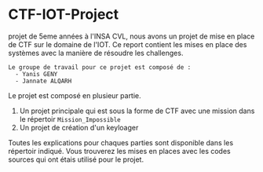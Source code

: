 # CTF-IOT-Project
projet de 5eme années à l'INSA CVL, nous avons un projet de mise en place de CTF sur le domaine de l'IOT. Ce report contient les mises en place des systèmes avec la manière de résoudre les challenges.

```text
Le groupe de travail pour ce projet est composé de :
  - Yanis GENY
  - Jannate ALQARH
```

Le projet est composé en plusieur partie.
 1. Un projet principale qui est sous la forme de CTF avec une mission dans le répertoir `Mission_Impossible`
 2. Un projet de création d'un keyloager

Toutes les explications pour chaques parties sont disponible dans les répertoir indiqué. Vous trouverez les mises en places avec les codes sources qui ont étais utilisé pour le projet.

